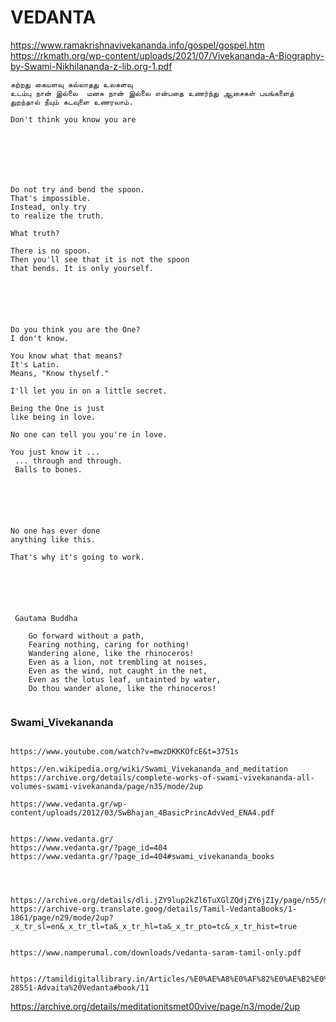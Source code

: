 # VEDANTA



https://www.ramakrishnavivekananda.info/gospel/gospel.htm
https://rkmath.org/wp-content/uploads/2021/07/Vivekananda-A-Biography-by-Swami-Nikhilananda-z-lib.org-1.pdf





```
கற்றது கையளவு கல்லாதது உலகளவு
உடம்பு நான் இல்லை  மனசு நான் இல்லை என்பதை உணர்ந்து ஆசைகள் பயங்களைத் துறந்தால் நீயும் கடவுளை உணரலாம்.
```



```
Don't think you know you are







Do not try and bend the spoon.
That's impossible.
Instead, only try
to realize the truth.

What truth?

There is no spoon.
Then you'll see that it is not the spoon
that bends. It is only yourself.






Do you think you are the One?
I don't know.

You know what that means?
It's Latin.
Means, "Know thyself."

I'll let you in on a little secret.

Being the One is just
like being in love.

No one can tell you you're in love.

You just know it ... 
 ... through and through.
 Balls to bones.






No one has ever done
anything like this.

That's why it's going to work.




```



```

```







```

 Gautama Buddha

    Go forward without a path,
    Fearing nothing, caring for nothing!
    Wandering alone, like the rhinoceros!
    Even as a lion, not trembling at noises,
    Even as the wind, not caught in the net,
    Even as the lotus leaf, untainted by water,
    Do thou wander alone, like the rhinoceros!


```




### Swami_Vivekananda



```

https://www.youtube.com/watch?v=mwzDKKKOfcE&t=3751s

https://en.wikipedia.org/wiki/Swami_Vivekananda_and_meditation
https://archive.org/details/complete-works-of-swami-vivekananda-all-volumes-swami-vivekananda/page/n35/mode/2up
```







```
https://www.vedanta.gr/wp-content/uploads/2012/03/SwBhajan_4BasicPrincAdvVed_ENA4.pdf


https://www.vedanta.gr/
https://www.vedanta.gr/?page_id=404
https://www.vedanta.gr/?page_id=404#swami_vivekananda_books




https://archive.org/details/dli.jZY9lup2kZl6TuXGlZQdjZY6jZIy/page/n55/mode/2up
https://archive-org.translate.goog/details/Tamil-VedantaBooks/1-1861/page/n29/mode/2up?_x_tr_sl=en&_x_tr_tl=ta&_x_tr_hl=ta&_x_tr_pto=tc&_x_tr_hist=true


https://www.namperumal.com/downloads/vedanta-saram-tamil-only.pdf


https://tamildigitallibrary.in/Articles/%E0%AE%A8%E0%AF%82%E0%AE%B2%E0%AF%8D-28551-Advaita%20Vedanta#book/11
```



https://archive.org/details/meditationitsmet00vive/page/n3/mode/2up




